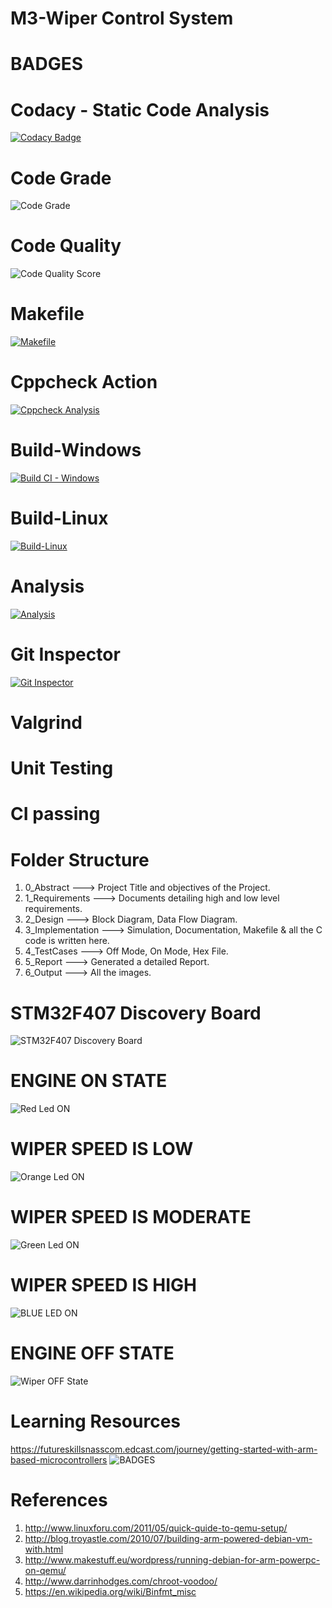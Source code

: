 # M3-Wiper Control System
# BADGES
# Codacy - Static Code Analysis
[![Codacy Badge](https://app.codacy.com/project/badge/Grade/8f2a9285bd924bed882bada9179474d0)](https://www.codacy.com/gh/SanjanaGireesh/M3_WiperControlSystem/dashboard?utm_source=github.com&amp;utm_medium=referral&amp;utm_content=SanjanaGireesh/M3_WiperControlSystem&amp;utm_campaign=Badge_Grade)

# Code Grade
![Code Grade](https://api.codiga.io/project/33423/status/svg)

# Code Quality
![Code Quality Score](https://api.codiga.io/project/33423/score/svg)

# Makefile
[![Makefile](https://github.com/SanjanaGireesh/M3_WiperControlSystem/actions/workflows/Makefile.yml/badge.svg)](https://github.com/SanjanaGireesh/M3_WiperControlSystem/actions/workflows/Makefile.yml)

# Cppcheck Action
[![Cppcheck Analysis](https://github.com/SanjanaGireesh/M3_WiperControlSystem/actions/workflows/Cppcheck_analysis.yml/badge.svg)](https://github.com/SanjanaGireesh/M3_WiperControlSystem/actions/workflows/Cppcheck_analysis.yml)

# Build-Windows
[![Build CI - Windows](https://github.com/SanjanaGireesh/M3_WiperControlSystem/actions/workflows/Build_Windows.yml/badge.svg)](https://github.com/SanjanaGireesh/M3_WiperControlSystem/actions/workflows/Build_Windows.yml)

# Build-Linux
[![Build-Linux](https://github.com/SanjanaGireesh/M3_WiperControlSystem/actions/workflows/Build%20on%20Linux.yml/badge.svg)](https://github.com/SanjanaGireesh/M3_WiperControlSystem/actions/workflows/Build%20on%20Linux.yml)

# Analysis
[![Analysis](https://github.com/SanjanaGireesh/M3_WiperControlSystem/actions/workflows/Analysis.yml/badge.svg)](https://github.com/SanjanaGireesh/M3_WiperControlSystem/actions/workflows/Analysis.yml)

# Git Inspector
[![Git Inspector](https://github.com/SanjanaGireesh/M3_WiperControlSystem/actions/workflows/gitinspector.yml/badge.svg)](https://github.com/SanjanaGireesh/M3_WiperControlSystem/actions/workflows/gitinspector.yml)

# Valgrind

# Unit Testing

# CI passing

# Folder Structure
1) 0_Abstract ---> Project Title and objectives of the Project.
2) 1_Requirements ---> Documents detailing high and low level requirements.
3) 2_Design ---> Block Diagram, Data Flow Diagram.
4) 3_Implementation ---> Simulation, Documentation, Makefile & all the C code is written here.
5) 4_TestCases ---> Off Mode, On Mode, Hex File.
6) 5_Report ---> Generated a detailed Report.
7) 6_Output ---> All the images.
 
 # STM32F407 Discovery Board
 ![STM32F407 Discovery Board](https://user-images.githubusercontent.com/101441389/168227631-5f830f6f-ae52-4823-8841-c349651dfba4.PNG)
 # ENGINE ON STATE
![Red Led ON](https://user-images.githubusercontent.com/101441389/168270659-510526cf-8bf6-4916-afe9-c947d4dfa916.png)

# WIPER SPEED IS LOW
![Orange Led ON](https://user-images.githubusercontent.com/101441389/168272110-ba6bdba7-3601-4577-b324-2eb865077862.png)

# WIPER SPEED IS MODERATE
![Green Led ON](https://user-images.githubusercontent.com/101441389/168272380-5c7a8fdb-6ac8-4f0e-b39d-12fd36c119da.png)

# WIPER SPEED IS HIGH
![BLUE LED ON](https://user-images.githubusercontent.com/101441389/168272740-47d01034-eca2-412c-bf74-62f5edad61d9.PNG)

# ENGINE OFF STATE
![Wiper OFF State](https://user-images.githubusercontent.com/101441389/168271807-83ca6e24-7ec2-4a6d-917b-81b59797b88d.PNG)


# Learning Resources
https://futureskillsnasscom.edcast.com/journey/getting-started-with-arm-based-microcontrollers
![BADGES](https://user-images.githubusercontent.com/101441389/168225832-40943e46-4f21-4073-9f60-ccdd557928e9.PNG)

# References
1) http://www.linuxforu.com/2011/05/quick-quide-to-qemu-setup/ 
2) http://blog.troyastle.com/2010/07/building-arm-powered-debian-vm-with.html 
3)  http://www.makestuff.eu/wordpress/running-debian-for-arm-powerpc-on-qemu/ 
4) http://www.darrinhodges.com/chroot-voodoo/ 
5) https://en.wikipedia.org/wiki/Binfmt_misc
